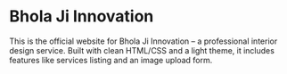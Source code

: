# Bhola Ji Innovation

This is the official website for Bhola Ji Innovation – a professional interior design service. Built with clean HTML/CSS and a light theme, it includes features like services listing and an image upload form.
